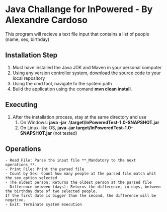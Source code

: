 # Java Challange for InPowered - By Alexandre Cardoso
This program will recieve a text file input that contains a list of people (name, sex, birthday)

## Installation Step
1. Must have installed the Java JDK and Maven in your personal computer
2. Using any version controller system, download the source code to your local repository
3. Using the cmd tool, navigate to the system path
4. Build the application using the comand **mvn clean install**.

## Executing
1. After the installation process, stay at the same directory and use
    1. On Windows: **java -jar .\target\InPoweredTest-1.0-SNAPSHOT.jar**
    2. On Linux-like OS, **java -jar target/InPoweredTest-1.0-SNAPSHOT.jar** (not tested)

## Operations
    - Read File: Parse the input file **_Mandatory to the next operations_**.
    - Print File: Print the parsed file
    - Count by Sex: Count how many people at the parsed file match whit the sex option selected
    - The oldest person: Returns the oldest person at the parsed file
    - Difference between (days): Returns the difference, in days, between the birthday date of two selected people. 
    If the first date is bigger than the second, the difference will be negative.
    - Exit: Terminate system execution